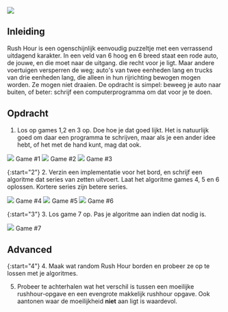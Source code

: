![](Rushhour.jpg)
## Inleiding

Rush Hour is een ogenschijnlijk eenvoudig puzzeltje met een verrassend uitdagend karakter. In een veld van 6 hoog en 6 breed staat een rode auto, de jouwe, en die moet naar de uitgang. die recht voor je ligt. Maar andere voertuigen versperren de weg; auto's van twee eenheden lang en trucks van drie eenheden lang, die alleen in hun rijrichting bewogen mogen worden. Ze mogen niet draaien. De opdracht is simpel: beweeg je auto naar buiten, of beter: schrijf een computerprogramma om dat voor je te doen.

## Opdracht

1. Los op games 1,2 en 3 op. Doe hoe je dat goed lijkt. Het is natuurlijk goed om daar een programma te schrijven, maar als je een ander idee hebt, of het met de hand kunt, mag dat ook.



![](Rushhour6x6_1.jpg) Game #1
![](Rushhour6x6_2.jpg) Game #2
![](Rushhour6x6_3.jpg) Game #3

{:start="2"}
2. Verzin een implementatie voor het bord, en schrijf een algoritme dat series van zetten uitvoert. Laat het algoritme games 4, 5 en 6 oplossen. Kortere series zijn betere series.

![](Rushhour9x9_1.jpg) Game #4
![](Rushhour9x9_2.jpg) Game #5
![](Rushhour9x9_3.jpg) Game #6

{:start="3"}
3. Los game 7 op. Pas je algoritme aan indien dat nodig is.

![](Rushhour12x12_1.jpg) Game #7

## Advanced

{:start="4"}
4. Maak wat random Rush Hour borden en probeer ze op te lossen met je algoritmes.

5. Probeer te achterhalen wat het verschil is tussen een moeilijke rushhour-opgave en een evengrote makkelijk rushhour opgave. Ook aantonen waar de moeilijkheid **niet** aan ligt is waardevol.